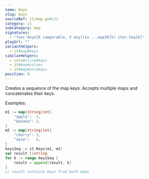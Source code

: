 ```yaml
---
name: Keys
slug: keys
sourceRef: it/map.go#L11
category: it
subCategory: map
signatures:
  - "func Keys[K comparable, V any](in ...map[K]V) iter.Seq[K]"
playUrl: ""
variantHelpers:
  - it#map#keys
similarHelpers:
  - core#slice#keys
  - it#map#values
  - it#map#uniqkeys
position: 0
---
```


Creates a sequence of the map keys. Accepts multiple maps and concatenates their keys.

Examples:

```go
m1 := map[string]int{
    "apple":  1,
    "banana": 2,
}
m2 := map[string]int{
    "cherry": 3,
    "date":   4,
}
keysSeq := it.Keys(m1, m2)
var result []string
for k := range keysSeq {
    result = append(result, k)
}
// result contains keys from both maps
```